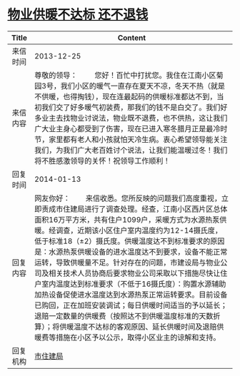 # <a href="http://www.shangluo.gov.cn/zmhd/ldxxxx.jsp?urltype=leadermail.LeaderMailContentUrl&wbtreeid=1112&leadermailid=2211">物业供暖不达标  还不退钱</a>
|Title|Content|
|:---:|---|
|来信时间|2013-12-25|
|来信内容|尊敬的领导：         您好！百忙中打扰您。我住在江南小区菊园3号，我们小区的暖气一直存在夏天不凉，冬天不热（就是不供暖，也得掏钱），现在连最起码的供暖标准都达不到，当初我们交了好多暖气初装费，那我们的钱不是白交了。我们好多业主去找物业讨说法，物业既不退费，也不供热，这让我们广大业主身心都受到了伤害，现在已进入寒冬腊月正是最冷时节，家里都有老人和小孩就怕天冷生病。衷心希望领导能关注我们，为我们广大老百姓讨个说法，让我们能温暖过冬！我们将不胜感激领导的关怀！祝领导工作顺利！|
|回复时间|2014-01-13|
|回复内容|网友你好：        来信收悉。您所反映的问题我们高度重视，立即责成市住建局进行了调查处理。经查，江南小区西片区总体面积16万平方米，共有住户1099户，采暖方式为水源热泵供暖。经调查，近期该小区住户室内温度约为12-14摄氏度，低于标准18（±2）摄氏度。供暖温度达不到标准要求的原因是：水源热泵供暖设备的进水温度达不到要求，设备不能正常运转，导致供暖量不足。针对存在的问题，市建设局与物业公司及相关技术人员协商后要求物业公司采取以下措施尽快让住户室内温度达到标准要求（不低于16摄氏度）：购置水源辅助加热设备促使进水温度达到水源热泵正常运转要求。目前设备已购回，正在加班安装调试；每日供暖时间适当的予以延长；退赔一定数量的供暖费（按照达不到供暖温度标准的天数折算）；将供暖温度不达标的客观原因、延长供暖时间及退赔供暖费等措施在小区予以公示，取得小区业主的谅解和支持。|
|回复机构|<a href="../../categories/agencies/市住建局.md">市住建局</a>|